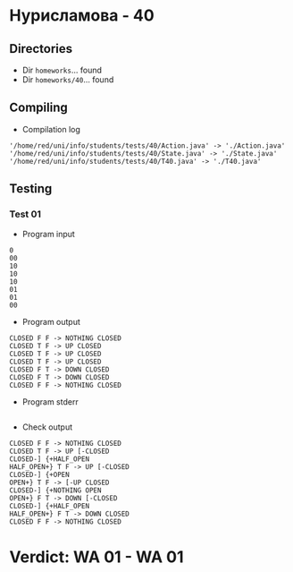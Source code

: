 # Нурисламова - 40
## Directories
- Dir `homeworks`... found
- Dir `homeworks/40`... found
## Compiling
- Compilation log
```
'/home/red/uni/info/students/tests/40/Action.java' -> './Action.java'
'/home/red/uni/info/students/tests/40/State.java' -> './State.java'
'/home/red/uni/info/students/tests/40/T40.java' -> './T40.java'

```
## Testing
### Test 01
- Program input
```
0
00
10
10
10
01
01
00

```
- Program output
```
CLOSED F F -> NOTHING CLOSED
CLOSED T F -> UP CLOSED
CLOSED T F -> UP CLOSED
CLOSED T F -> UP CLOSED
CLOSED F T -> DOWN CLOSED
CLOSED F T -> DOWN CLOSED
CLOSED F F -> NOTHING CLOSED

```
- Program stderr
```

```
- Check output
```
CLOSED F F -> NOTHING CLOSED
CLOSED T F -> UP [-CLOSED
CLOSED-] {+HALF_OPEN
HALF_OPEN+} T F -> UP [-CLOSED
CLOSED-] {+OPEN
OPEN+} T F -> [-UP CLOSED
CLOSED-] {+NOTHING OPEN
OPEN+} F T -> DOWN [-CLOSED
CLOSED-] {+HALF_OPEN
HALF_OPEN+} F T -> DOWN CLOSED
CLOSED F F -> NOTHING CLOSED

```
# Verdict: **WA 01** - WA 01

